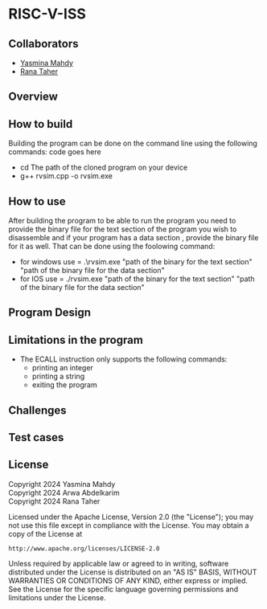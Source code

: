 # RISC-V-ISS

## Collaborators
* [Yasmina Mahdy](https://github.com/Yasmina-Mahdy)
* [Rana Taher](https://github.com/rana5679)

## Overview


## How to build 
Building the program can be done on the command line using the following commands:
code goes here
- cd The path of the cloned program on your device
- g++ rvsim.cpp -o rvsim.exe 

## How to use 
After building the program to be able to run the program you need to provide the binary file for the text section of the program you wish to disassemble 
and if your program has a data section , provide the binary file for it as well. 
That can be done using the foolowing command:
- for windows use = .\rvsim.exe "path of the binary for the text section"  "path of the binary file for the data section"
- for IOS use = ./rvsim.exe "path of the binary for the text section"  "path of the binary file for the data section"


## Program Design

## Limitations in the program
- The ECALL instruction only supports the following commands:
   - printing an integer
   - printing a string
   - exiting the program
 

## Challenges 



## Test cases 



  
## License
Copyright 2024 Yasmina Mahdy  
Copyright 2024 Arwa Abdelkarim  
Copyright 2024 Rana Taher  

Licensed under the Apache License, Version 2.0 (the "License");
you may not use this file except in compliance with the License.
You may obtain a copy of the License at

    http://www.apache.org/licenses/LICENSE-2.0

Unless required by applicable law or agreed to in writing, software
distributed under the License is distributed on an "AS IS" BASIS,
WITHOUT WARRANTIES OR CONDITIONS OF ANY KIND, either express or implied.
See the License for the specific language governing permissions and
limitations under the License.
